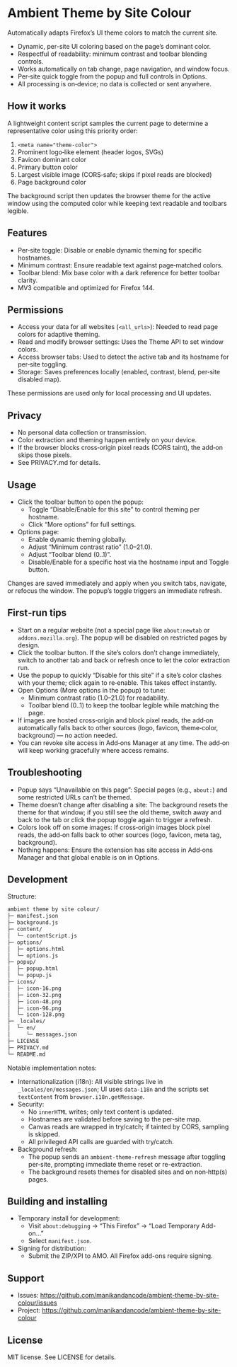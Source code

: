 # Ambient Theme by Site Colour

Automatically adapts Firefox’s UI theme colors to match the current site.

- Dynamic, per-site UI coloring based on the page’s dominant color.
- Respectful of readability: minimum contrast and toolbar blending controls.
- Works automatically on tab change, page navigation, and window focus.
- Per‑site quick toggle from the popup and full controls in Options.
- All processing is on‑device; no data is collected or sent anywhere.

## How it works

A lightweight content script samples the current page to determine a representative color using this priority order:

1. `<meta name="theme-color">`
2. Prominent logo‑like element (header logos, SVGs)
3. Favicon dominant color
4. Primary button color
5. Largest visible image (CORS‑safe; skips if pixel reads are blocked)
6. Page background color

The background script then updates the browser theme for the active window using the computed color while keeping text readable and toolbars legible.

## Features

- Per‑site toggle: Disable or enable dynamic theming for specific hostnames.
- Minimum contrast: Ensure readable text against page‑matched colors.
- Toolbar blend: Mix base color with a dark reference for better toolbar clarity.
- MV3 compatible and optimized for Firefox 144.

## Permissions

- Access your data for all websites (`<all_urls>`): Needed to read page colors for adaptive theming.
- Read and modify browser settings: Uses the Theme API to set window colors.
- Access browser tabs: Used to detect the active tab and its hostname for per‑site toggling.
- Storage: Saves preferences locally (enabled, contrast, blend, per‑site disabled map).

These permissions are used only for local processing and UI updates.

## Privacy

- No personal data collection or transmission.
- Color extraction and theming happen entirely on your device.
- If the browser blocks cross‑origin pixel reads (CORS taint), the add‑on skips those pixels.
- See PRIVACY.md for details.

## Usage

- Click the toolbar button to open the popup:
  - Toggle “Disable/Enable for this site” to control theming per hostname.
  - Click “More options” for full settings.
- Options page:
  - Enable dynamic theming globally.
  - Adjust “Minimum contrast ratio” (1.0–21.0).
  - Adjust “Toolbar blend (0..1)”.
  - Disable/Enable for a specific host via the hostname input and Toggle button.

Changes are saved immediately and apply when you switch tabs, navigate, or refocus the window. The popup’s toggle triggers an immediate refresh.

## First‑run tips

- Start on a regular website (not a special page like `about:newtab` or `addons.mozilla.org`). The popup will be disabled on restricted pages by design.
- Click the toolbar button. If the site’s colors don’t change immediately, switch to another tab and back or refresh once to let the color extraction run.
- Use the popup to quickly “Disable for this site” if a site’s color clashes with your theme; click again to re‑enable. This takes effect instantly.
- Open Options (More options in the popup) to tune:
  - Minimum contrast ratio (1.0–21.0) for readability.
  - Toolbar blend (0..1) to keep the toolbar legible while matching the page.
- If images are hosted cross‑origin and block pixel reads, the add‑on automatically falls back to other sources (logo, favicon, theme‑color, background) — no action needed.
- You can revoke site access in Add‑ons Manager at any time. The add‑on will keep working gracefully where access remains.

## Troubleshooting

- Popup says “Unavailable on this page”: Special pages (e.g., `about:`) and some restricted URLs can’t be themed.
- Theme doesn’t change after disabling a site: The background resets the theme for that window; if you still see the old theme, switch away and back to the tab or click the popup toggle again to trigger a refresh.
- Colors look off on some images: If cross‑origin images block pixel reads, the add‑on falls back to other sources (logo, favicon, meta tag, background).
- Nothing happens: Ensure the extension has site access in Add‑ons Manager and that global enable is on in Options.

## Development

Structure:
```bash
ambient theme by site colour/
├─ manifest.json
├─ background.js
├─ content/
│  └─ contentScript.js
├─ options/
│  ├─ options.html
│  └─ options.js
├─ popup/
│  ├─ popup.html
│  └─ popup.js
├─ icons/
│  ├─ icon-16.png
│  ├─ icon-32.png
│  ├─ icon-48.png
│  ├─ icon-96.png
│  └─ icon-128.png
├─ _locales/
│  └─ en/
│     └─ messages.json
├─ LICENSE
├─ PRIVACY.md
└─ README.md
```

Notable implementation notes:
- Internationalization (i18n): All visible strings live in `_locales/en/messages.json`; UI uses `data-i18n` and the scripts set `textContent` from `browser.i18n.getMessage`.
- Security:
  - No `innerHTML` writes; only text content is updated.
  - Hostnames are validated before saving to the per‑site map.
  - Canvas reads are wrapped in try/catch; if tainted by CORS, sampling is skipped.
  - All privileged API calls are guarded with try/catch.
- Background refresh:
  - The popup sends an `ambient-theme-refresh` message after toggling per‑site, prompting immediate theme reset or re-extraction.
  - The background resets themes for disabled sites and on non‑http(s) pages.

## Building and installing

- Temporary install for development:
  - Visit `about:debugging` → “This Firefox” → “Load Temporary Add-on…”
  - Select `manifest.json`.
- Signing for distribution:
  - Submit the ZIP/XPI to AMO. All Firefox add-ons require signing.

## Support

- Issues: https://github.com/manikandancode/ambient-theme-by-site-colour/issues
- Project: https://github.com/manikandancode/ambient-theme-by-site-colour

## License

MIT license. See LICENSE for details.
